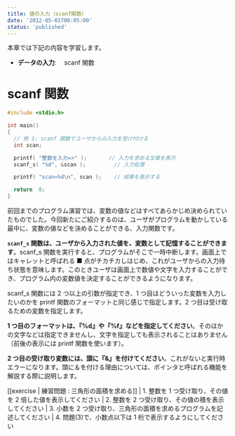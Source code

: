 ```yaml
---
title: 値の入力（scanf関数）
date: '2012-05-01T00:05:00'
status: 'published'
---
```


本章では下記の内容を学習します。

- **データの入力**:　 scanf 関数

# scanf 関数

```cpp
#include <stdio.h>

int main()
{
  // 例 1: scanf 関数でユーザからの入力を受け付ける
  int scan;

  printf( "整数を入力=>" );       // 入力を求める文章を表示
  scanf_s( "%d", &scan );         // 入力処理

  printf( "scan=%d\n", scan );    // 結果を表示する

  return  0;
}
```

前回までのプログラム演習では、変数の値などはすべてあらかじめ決められていたものでした。今回新たにご紹介するのは、ユーザがプログラムを動かしている最中に、変数の値などを決めることができる、入力関数です。

**`scanf_s` 関数は、ユーザから入力された値を、変数として記憶することができます**。scanf_s 関数を実行すると、プログラムがそこで一時中断します。画面上ではキャレットと呼ばれる ■ 点がチカチカしはじめ、これがユーザからの入力待ち状態を意味します。このときユーザは画面上で数値や文字を入力することができ、プログラム内の変数値を決定することができるようになります。

scanf_s 関数には 2 つ以上の引数が指定でき、1 つ目はどういった変数を入力したいのかを printf 関数のフォーマットと同じ感じで指定します。2 つ目は受け取るための変数を指定します。

**1 つ目のフォーマットは、『%d』や『%f』などを指定してください**。そのほかの文字などは指定できませんし、文字を指定しても表示されることはありません（前後の表示には printf 関数を使います）。

**2 つ目の受け取り変数には、頭に『&』を付けてください**。これがないと実行時エラーになります。頭に＆を付ける理由については、ポインタと呼ばれる機能を解説する際に説明します。

[[exercise | 練習問題 : 三角形の面積を求める]]
| 1. 整数を 1 つ受け取り、その値を 2 倍した値を表示してください
| 2. 整数を 2 つ受け取り、その値の積を表示してください
| 3. 小数を 2 つ受け取り、三角形の面積を求めるプログラムを記述してください
| 4. 問題(3)で、小数点以下は 1 桁で表示するようにしてください

